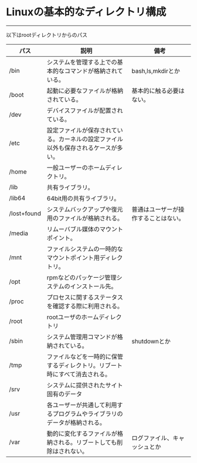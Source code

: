 # Linuxの基本的なディレクトリ構成
---

以下はrootディレクトリからのパス

|パス|説明|備考|
|---|---|---|
|/bin|システムを管理する上での基本的なコマンドが格納されている。|bash,ls,mkdirとか|
|/boot|起動に必要なファイルが格納されている。|基本的に触る必要はない。|
|/dev|デバイスファイルが配置されている。||
|/etc|設定ファイルが保存されている。カーネルの設定ファイル以外も保存されるケースが多い。||
|/home|一般ユーザーのホームディレクトリ。||
|/lib|共有ライブラリ。||
|/lib64|64bit用の共有ライブラリ。||
|/lost+found|システムバックアップや復元用のファイルが格納される。|普通はユーザーが操作することはない。|
|/media|リムーバブル媒体のマウントポイント。||
|/mnt|ファイルシステムの一時的なマウントポイント用ディレクトリ。||
|/opt|rpmなどのパッケージ管理システムのインストール先。||
|/proc|プロセスに関するステータスを確認する際に利用される。||
|/root|rootユーザのホームディレクトリ||
|/sbin|システム管理用コマンドが格納されている。|shutdownとか|
|/tmp|ファイルなどを一時的に保管するディレクトリ。リブート時にすべて消去される。||
|/srv|システムに提供されたサイト固有のデータ||
|/usr|各ユーザーが共通して利用するプログラムやライブラリのデータが格納される。||
|/var|動的に変化するファイルが格納される。リブートしても削除はされない。|ログファイル、キャッシュとか|